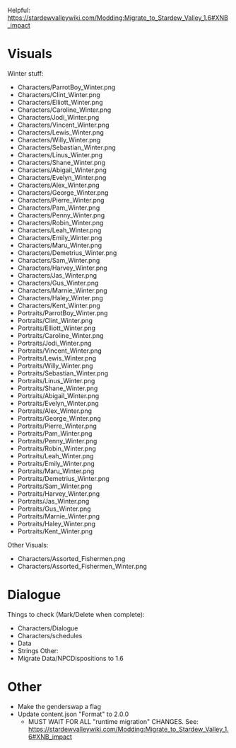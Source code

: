 Helpful: https://stardewvalleywiki.com/Modding:Migrate_to_Stardew_Valley_1.6#XNB_impact

# Visuals
Winter stuff:
* Characters/ParrotBoy_Winter.png
* Characters/Clint_Winter.png
* Characters/Elliott_Winter.png
* Characters/Caroline_Winter.png
* Characters/Jodi_Winter.png
* Characters/Vincent_Winter.png
* Characters/Lewis_Winter.png
* Characters/Willy_Winter.png
* Characters/Sebastian_Winter.png
* Characters/Linus_Winter.png
* Characters/Shane_Winter.png
* Characters/Abigail_Winter.png
* Characters/Evelyn_Winter.png
* Characters/Alex_Winter.png
* Characters/George_Winter.png
* Characters/Pierre_Winter.png
* Characters/Pam_Winter.png
* Characters/Penny_Winter.png
* Characters/Robin_Winter.png
* Characters/Leah_Winter.png
* Characters/Emily_Winter.png
* Characters/Maru_Winter.png
* Characters/Demetrius_Winter.png
* Characters/Sam_Winter.png
* Characters/Harvey_Winter.png
* Characters/Jas_Winter.png
* Characters/Gus_Winter.png
* Characters/Marnie_Winter.png
* Characters/Haley_Winter.png
* Characters/Kent_Winter.png
* Portraits/ParrotBoy_Winter.png
* Portraits/Clint_Winter.png
* Portraits/Elliott_Winter.png
* Portraits/Caroline_Winter.png
* Portraits/Jodi_Winter.png
* Portraits/Vincent_Winter.png
* Portraits/Lewis_Winter.png
* Portraits/Willy_Winter.png
* Portraits/Sebastian_Winter.png
* Portraits/Linus_Winter.png
* Portraits/Shane_Winter.png
* Portraits/Abigail_Winter.png
* Portraits/Evelyn_Winter.png
* Portraits/Alex_Winter.png
* Portraits/George_Winter.png
* Portraits/Pierre_Winter.png
* Portraits/Pam_Winter.png
* Portraits/Penny_Winter.png
* Portraits/Robin_Winter.png
* Portraits/Leah_Winter.png
* Portraits/Emily_Winter.png
* Portraits/Maru_Winter.png
* Portraits/Demetrius_Winter.png
* Portraits/Sam_Winter.png
* Portraits/Harvey_Winter.png
* Portraits/Jas_Winter.png
* Portraits/Gus_Winter.png
* Portraits/Marnie_Winter.png
* Portraits/Haley_Winter.png
* Portraits/Kent_Winter.png

Other Visuals:
* Characters/Assorted_Fishermen.png
* Characters/Assorted_Fishermen_Winter.png




# Dialogue
Things to check (Mark/Delete when complete):
* Characters/Dialogue
* Characters/schedules
* Data
* Strings
Other:
* Migrate Data/NPCDispositions to 1.6




# Other
* Make the genderswap a flag
* Update content.json "Format" to 2.0.0
  * MUST WAIT FOR ALL "runtime migration" CHANGES. See: https://stardewvalleywiki.com/Modding:Migrate_to_Stardew_Valley_1.6#XNB_impact